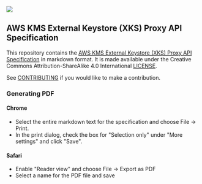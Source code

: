 ![](https://github.com/aws/aws-kms-xksproxy-api-spec/actions/workflows/ci.yml/badge.svg)

## AWS KMS External Keystore (XKS) Proxy API Specification

This repository contains the [AWS KMS External Keystore (XKS) Proxy API Specification](xks_proxy_api_spec.md
) in markdown format. It is made available under the Creative Commons Attribution-ShareAlike 4.0 International 
[LICENSE](LICENSE).


See [CONTRIBUTING](CONTRIBUTING.md#security-issue-notifications) if you would like to make a contribution.


### Generating PDF

#### Chrome
- Select the entire markdown text for the specification and choose File -> Print. 
- In the print dialog, check the box for "Selection only" under "More settings" and click "Save".

#### Safari
- Enable "Reader view" and choose File -> Export as PDF
- Select a name for the PDF file and save

